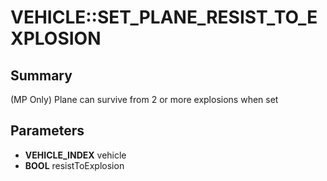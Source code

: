 # VEHICLE::SET_PLANE_RESIST_TO_EXPLOSION

## Summary
(MP Only) Plane can survive from 2 or more explosions when set

## Parameters
* **VEHICLE_INDEX** vehicle
* **BOOL** resistToExplosion